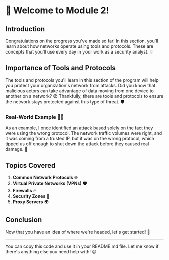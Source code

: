 # 🚀 Welcome to Module 2!

## Introduction
Congratulations on the progress you've made so far! In this section, you'll learn about how networks operate using tools and protocols. These are concepts that you'll use every day in your work as a security analyst. 💡

## Importance of Tools and Protocols
The tools and protocols you'll learn in this section of the program will help you protect your organization's network from attacks. Did you know that malicious actors can take advantage of data moving from one device to another on a network? 😨 Thankfully, there are tools and protocols to ensure the network stays protected against this type of threat. 🛡️

### Real-World Example 🕵️‍♂️
As an example, I once identified an attack based solely on the fact they were using the wrong protocol. The network traffic volumes were right, and it was coming from a trusted IP, but it was on the wrong protocol, which tipped us off enough to shut down the attack before they caused real damage. 🛑

## Topics Covered
1. **Common Network Protocols** 🌐
2. **Virtual Private Networks (VPNs)** 🛡️
3. **Firewalls** 🔥
4. **Security Zones** 🏰
5. **Proxy Servers** 🌍

## Conclusion
Now that you have an idea of where we're headed, let's get started! 🚀

---

You can copy this code and use it in your README.md file. Let me know if there's anything else you need help with! 😊
